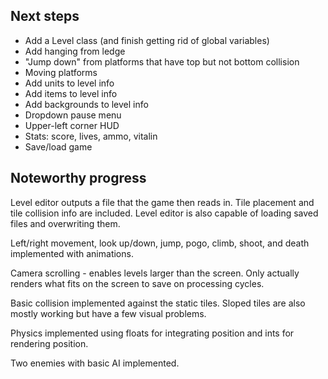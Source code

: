 <h2>Next steps</h2>

<ul>
    <li>Add a Level class (and finish getting rid of global variables)</li>
    <li>Add hanging from ledge</li>
    <li>"Jump down" from platforms that have top but not bottom collision</li>
    <li>Moving platforms</li>
    <li>Add units to level info</li>
    <li>Add items to level info</li>
    <li>Add backgrounds to level info</li>
    <li>Dropdown pause menu</li>
    <li>Upper-left corner HUD</li>
    <li>Stats: score, lives, ammo, vitalin</li>
    <li>Save/load game</li>
</ul>

<h2>Noteworthy progress</h2>

Level editor outputs a file that the game then reads in. Tile placement and tile collision info are included.
Level editor is also capable of loading saved files and overwriting them.

Left/right movement, look up/down, jump, pogo, climb, shoot, and death implemented with animations.

Camera scrolling - enables levels larger than the screen. Only actually renders what fits on the screen to save on processing cycles.

Basic collision implemented against the static tiles. Sloped tiles are also mostly working but have a few visual problems.

Physics implemented using floats for integrating position and ints for rendering position.

Two enemies with basic AI implemented.
